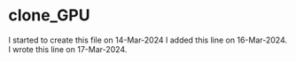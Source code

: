 # clone_GPU

I started to create this file on 14-Mar-2024
I added this line on 16-Mar-2024.
I wrote this line on 17-Mar-2024.
